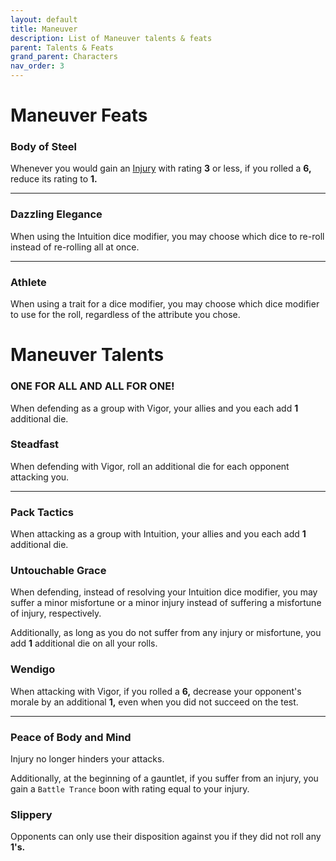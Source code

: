 ```yaml
---
layout: default
title: Maneuver
description: List of Maneuver talents & feats
parent: Talents & Feats
grand_parent: Characters
nav_order: 3
---
```


# Maneuver Feats

### Body of Steel

Whenever you would gain an [Injury](../../playing-the-game/injury-&-misfortune#injury) with rating **3** or less, if you rolled a **6,** reduce its rating to **1.**

---

### Dazzling Elegance

When using the Intuition dice modifier, you may choose which dice to re-roll instead of re-rolling all at once.

---

### Athlete

When using a trait for a dice modifier, you may choose which dice modifier to use for the roll, regardless of the attribute you chose.



# Maneuver Talents

### ONE FOR ALL AND ALL FOR ONE!

When defending as a group with Vigor, your allies and you each add **1** additional die.

### Steadfast

When defending with Vigor, roll an additional die for each opponent attacking you.

---

### Pack Tactics

When attacking as a group with Intuition, your allies and you each add **1** additional die.

### Untouchable Grace

When defending, instead of resolving your Intuition dice modifier, you may suffer a minor misfortune or a minor injury instead of suffering a misfortune of injury, respectively.

Additionally, as long as you do not suffer from any injury or misfortune, you add **1** additional die on all your rolls.

### Wendigo

When attacking with Vigor, if you rolled a **6,** decrease your opponent's morale by an additional **1,** even when you did not succeed on the test.

---

### Peace of Body and Mind

Injury no longer hinders your attacks.

Additionally, at the beginning of a gauntlet, if you suffer from an injury, you gain a `Battle Trance` boon with rating equal to your injury.

### Slippery

Opponents can only use their disposition against you if they did not roll any **1's.**
